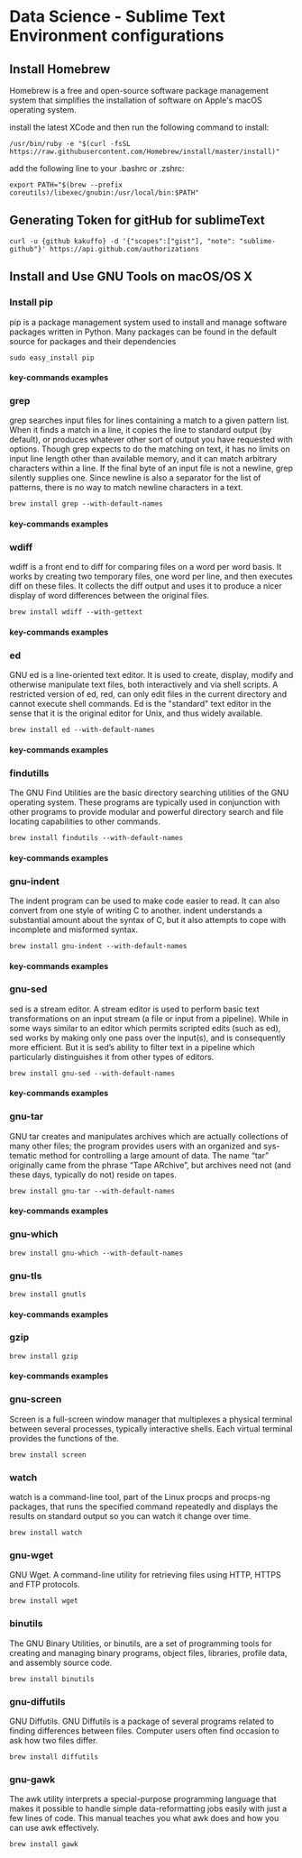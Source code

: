 # Data Science - Sublime Text Environment configurations

## Install Homebrew

Homebrew is a free and open-source software package management system that simplifies the installation of software on Apple's macOS operating system.

install the latest XCode and then run the following command to install:

``/usr/bin/ruby -e "$(curl -fsSL https://raw.githubusercontent.com/Homebrew/install/master/install)"``

add the following line to your .bashrc or .zshrc:

``export PATH="$(brew --prefix coreutils)/libexec/gnubin:/usr/local/bin:$PATH"``



## Generating Token for gitHub for sublimeText

``curl -u {github kakuffo} -d '{"scopes":["gist"], "note": "sublime-github"}' https://api.github.com/authorizations``


## Install and Use GNU Tools on macOS/OS X

### Install pip

pip is a package management system used to install and manage software packages written in Python. Many packages can be found in the default source for packages and their dependencies

``sudo easy_install pip``

#### key-commands examples


### grep

grep searches input files for lines containing a match to a given pattern list. When it finds a match in a line, it copies the line to standard output (by default), or produces whatever other sort of output you have requested with options.  Though grep expects to do the matching on text, it has no limits on input line length other than available memory, and it can match arbitrary characters within a line. If the final byte of an input file is not a newline, grep silently supplies one. Since newline is also a separator for the list of patterns, there is no way to match newline characters in a text.


``brew install grep --with-default-names``

#### key-commands examples


### wdiff

wdiff is a front end to diff for comparing files on a word per word basis. It works by creating two temporary files, one word per line, and then executes diff on these files. It collects the diff output and uses it to produce a nicer display of word differences between the original files.

``brew install wdiff --with-gettext``

#### key-commands examples



###  ed

GNU ed is a line-oriented text editor. It is used to create, display, modify and otherwise manipulate text files, both interactively and via shell scripts. A restricted version of ed, red, can only edit files in the current directory and cannot execute shell commands. Ed is the "standard" text editor in the sense that it is the original editor for Unix, and thus widely available.

``brew install ed --with-default-names``


#### key-commands examples



### findutills

The GNU Find Utilities are the basic directory searching utilities of the GNU operating system. These programs are typically used in conjunction with other programs to provide modular and powerful directory search and file locating capabilities to other commands.

``brew install findutils --with-default-names``


#### key-commands examples



### gnu-indent

The indent program can be used to make code easier to read. It can also convert from one style of writing C to another. indent understands a substantial amount about the syntax of C, but it also attempts to cope with incomplete and misformed syntax.

``brew install gnu-indent --with-default-names``


#### key-commands examples


### gnu-sed

sed is a stream editor. A stream editor is used to perform basic text transformations on an input stream (a file or input from a pipeline). While in some ways similar to an editor which permits scripted edits (such as ed), sed works by making only one pass over the input(s), and is consequently more efficient. But it is sed’s ability to filter text in a pipeline which particularly distinguishes it from other types of editors.

``brew install gnu-sed --with-default-names``


#### key-commands examples


### gnu-tar

GNU tar creates and manipulates archives which are actually collections of many other files; the program provides users with an organized and sys- tematic method for controlling a large amount of data. The name “tar” originally came from the phrase “Tape ARchive”, but archives need not (and these days, typically do not) reside on tapes.

``brew install gnu-tar --with-default-names``

#### key-commands examples



### gnu-which

``brew install gnu-which --with-default-names``


### gnu-tls

``brew install gnutls``


#### key-commands examples


### gzip

``brew install gzip``



#### key-commands examples


### gnu-screen

Screen is a full-screen window manager that multiplexes a physical terminal between several processes, typically interactive shells. Each virtual terminal provides the functions of the.


``brew install screen``


### watch

watch is a command-line tool, part of the Linux procps and procps-ng packages, that runs the specified command repeatedly and displays the results on standard output so you can watch it change over time.

``brew install watch``


### gnu-wget

 GNU Wget. A command-line utility for retrieving files using HTTP, HTTPS and FTP protocols.

``brew install wget``


### binutils

The GNU Binary Utilities, or binutils, are a set of programming tools for creating and managing binary programs, object files, libraries, profile data, and assembly source code.

``brew install binutils``

### gnu-diffutils

GNU Diffutils. GNU Diffutils is a package of several programs related to finding differences between files. Computer users often find occasion to ask how two files differ.

``brew install diffutils``

### gnu-gawk

The awk utility interprets a special-purpose programming language that makes it possible to handle simple data-reformatting jobs easily with just a few lines of code. This manual teaches you what awk does and how you can use awk effectively.

``brew install gawk``





